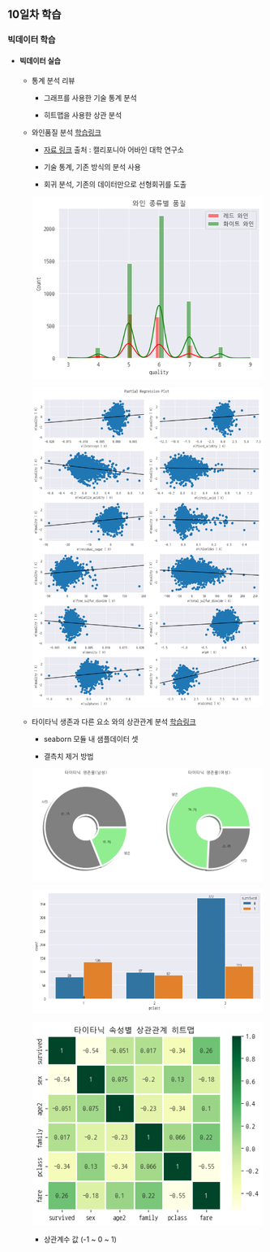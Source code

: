 ## 10일차 학습
### 빅데이터 학습

- #### 빅데이터 실습

    - 통계 분석 리뷰
        - 그래프를 사용한 기술 통계 분석

        - 히트맵을 사용한 상관 분석

    - 와인품질 분석 [학습링크](https://github.com/KangJeongTaek/bigdata-analysis-2024/blob/main/day10/da21_와인품질등급_분석예측.ipynb)

        - [자료 링크](https://archive.ics.uci.edu/dataset/186/wine+quality) 출처 : 캘리포니아 어바인 대학 연구소

        - 기술 통계, 기존 방식의 분석 사용

        - 회귀 분석, 기존의 데이터만으로 선형회귀를 도출

        ![와인품질](https://raw.githubusercontent.com/KangJeongTaek/bigdata-analysis-2024/main/images/ba018.png)

        ![상관관계](https://raw.githubusercontent.com/KangJeongTaek/bigdata-analysis-2024/main/images/ba019.png)


    
    - 타이타닉 생존과 다른 요소 와의 상관관계 분석 [학습링크](https://github.com/KangJeongTaek/bigdata-analysis-2024/blob/main/day10/da22_타이타닉생존자_상관분석.ipynb)

        - seaborn 모듈 내 샘플데이터 셋

        - 결측치 제거 방법

        ![성별](https://raw.githubusercontent.com/KangJeongTaek/bigdata-analysis-2024/main/images/ba020.png)

        ![pclass](https://raw.githubusercontent.com/KangJeongTaek/bigdata-analysis-2024/main/images/ba021.png)

        ![히트맵](https://raw.githubusercontent.com/KangJeongTaek/bigdata-analysis-2024/main/images/ba022.png)

        - 상관계수 값 (-1 ~ 0 ~ 1)